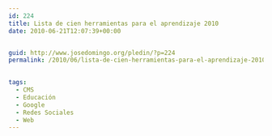 ```yaml
---
id: 224
title: Lista de cien herramientas para el aprendizaje 2010
date: 2010-06-21T12:07:39+00:00


guid: http://www.josedomingo.org/pledin/?p=224
permalink: /2010/06/lista-de-cien-herramientas-para-el-aprendizaje-2010/

  
tags:
  - CMS
  - Educación
  - Google
  - Redes Sociales
  - Web
---
```

